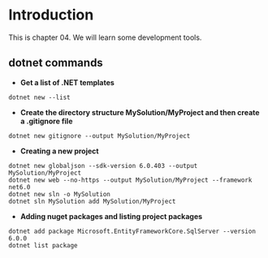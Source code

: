 # Introduction 
This is chapter 04. We will learn some development tools.

## dotnet commands

- **Get a list of .NET templates**

```
dotnet new --list
```

- **Create the directory structure MySolution/MyProject and then create a .gitignore file**

```
dotnet new gitignore --output MySolution/MyProject
```

- **Creating a new project**

```
dotnet new globaljson --sdk-version 6.0.403 --output MySolution/MyProject
dotnet new web --no-https --output MySolution/MyProject --framework net6.0
dotnet new sln -o MySolution
dotnet sln MySolution add MySolution/MyProject
```

- **Adding nuget packages and listing project packages**

```
dotnet add package Microsoft.EntityFrameworkCore.SqlServer --version 6.0.0
dotnet list package
```
